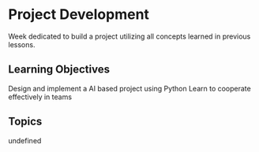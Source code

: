 # Project Development

Week dedicated to build a project utilizing all concepts learned in previous lessons.

## Learning Objectives
Design and implement a AI based project using Python
Learn to cooperate effectively in teams

## Topics
undefined